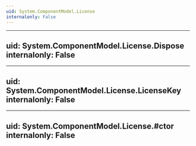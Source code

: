 ```yaml
---
uid: System.ComponentModel.License
internalonly: False
---
```


---
uid: System.ComponentModel.License.Dispose
internalonly: False
---

---
uid: System.ComponentModel.License.LicenseKey
internalonly: False
---

---
uid: System.ComponentModel.License.#ctor
internalonly: False
---
